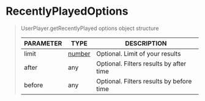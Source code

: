 # RecentlyPlayedOptions
> UserPlayer.getRecentlyPlayed options object structure<br>
> 
> | PARAMETER   | TYPE    | DESCRIPTION    |
> |--------|---------|----------------|
> | limit | [number](https://developer.mozilla.org/en-US/docs/Web/JavaScript/Reference/Global_Objects/number) | <font style="opacity: 07;">Optional. </font>Limit of your results |
> | after | <font>any</font> | <font style="opacity: 07;">Optional. </font>Filters results by after time |
> | before | <font>any</font> | <font style="opacity: 07;">Optional. </font>Filters results by before time |